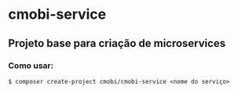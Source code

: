 cmobi-service
=============

## Projeto base para criação de microservices
### Como usar:
```$ composer create-project cmobi/cmobi-service <nome do serviço>``` 

